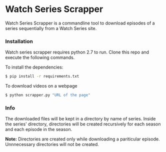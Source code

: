 # Watch Series Scrapper

Watch Series Scrapper is a commandline tool to download episodes of a series sequentially from a Watch Series site.

### Installation

Watch series scrapper requires python 2.7 to run. Clone this repo and execute the following commands.

To install the dependencies:
```sh
$ pip install -r requirements.txt
```

To download videos on a webpage
```sh
$ python scrapper.py "URL of the page"
```

### Info

The downloaded files will be kept in a directory by name of series. Inside the series' directory, directories will be created recursively for each season and each episode in the season.

**Note:** Directories are created only while downloading a pariticular episode. Unnnecessary directories will not be created.